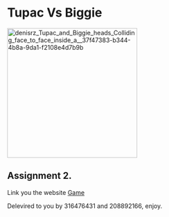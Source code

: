 

# Tupac Vs Biggie
<img src="https://user-images.githubusercontent.com/55393990/235346228-9cc5e524-9501-4194-94b4-f1bac1436bf2.png" alt="denisrz_Tupac_and_Biggie_heads_Colliding_face_to_face_inside_a__37f47383-b344-4b8a-9da1-f2108e4d7b9b" width="300" height="300">


## Assignment 2.
Link you the website [Game](https://web-development-environments-2023.github.io/assignment2-208892166_316476431/)


Delevired to you by 316476431 and 208892166, enjoy.
